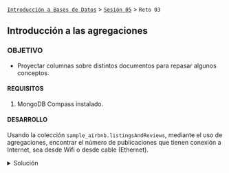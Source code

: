 [`Introducción a Bases de Datos`](../../Readme.md) > [`Sesión 05`](../Readme.md) > `Reto 03`
	
## Introducción a las agregaciones

### OBJETIVO 

- Proyectar columnas sobre distintos documentos para repasar algunos conceptos.

#### REQUISITOS 

1. MongoDB Compass instalado.

#### DESARROLLO

Usando la colección `sample_airbnb.listingsAndReviews`, mediante el uso de agregaciones, encontrar el número de publicaciones que tienen conexión a Internet, sea desde Wifi o desde cable (Ethernet).

<details><summary>Solución</summary>
<p>
	
1. Primero filtramos los documentos con Internet desde Wifi o desde cable. Para ello usamos `$match` que permite realizar filtros dentro de agregaciones.

   ```json
   {
      amenities: {$in: ["Wifi", "Ethernet"]}
   }
   ```

   ![imagen](imagenes/s5r31.png)
   
2. Ahora contamos el número de registros resultantes con `$group`. Los agrupamientos al igual que en __SQL__ necesitan un campo por el cual agrupar y una función de agrupamiento.

   - Dado que contaremos los registros no necesitamos campo, así que ponemos `_id: null`.
   
   - Para agrupar usaremos la función `$sum` con el parámetro `1`. Es decir, por cada documento sumará un 1, trayendo al final el total de documentos.
   
   ```json
   {
      _id: null,
      total: {
         $sum: 1
      }
   }
   ```
   
   ![imagen](imagenes(s4r32.png)

</p>
</details> 
